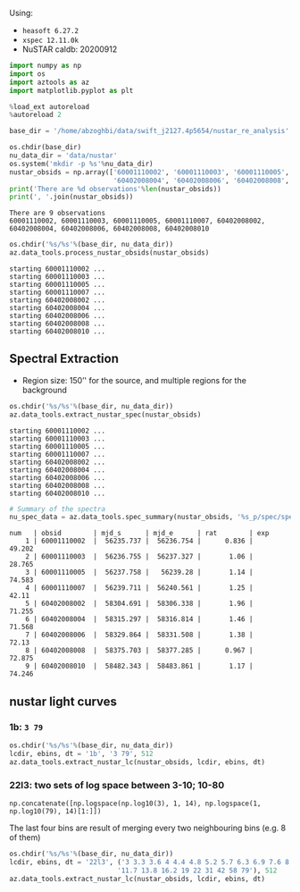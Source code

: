 Using: 
- ``heasoft 6.27.2`` 
- ``xspec 12.11.0k`` 
- NuSTAR caldb: 20200912


```python
import numpy as np
import os
import aztools as az
import matplotlib.pyplot as plt

%load_ext autoreload
%autoreload 2

base_dir = '/home/abzoghbi/data/swift_j2127.4p5654/nustar_re_analysis'
```


```python
os.chdir(base_dir)
nu_data_dir = 'data/nustar'
os.system('mkdir -p %s'%nu_data_dir)
nustar_obsids = np.array(['60001110002', '60001110003', '60001110005', '60001110007', '60402008002', 
                          '60402008004', '60402008006', '60402008008', '60402008010'])
print('There are %d observations'%len(nustar_obsids))
print(', '.join(nustar_obsids))
```

    There are 9 observations
    60001110002, 60001110003, 60001110005, 60001110007, 60402008002, 60402008004, 60402008006, 60402008008, 60402008010



```python
os.chdir('%s/%s'%(base_dir, nu_data_dir))
az.data_tools.process_nustar_obsids(nustar_obsids)
```

    starting 60001110002 ...
    starting 60001110003 ...
    starting 60001110005 ...
    starting 60001110007 ...
    starting 60402008002 ...
    starting 60402008004 ...
    starting 60402008006 ...
    starting 60402008008 ...
    starting 60402008010 ...


## Spectral Extraction
-  Region size: 150’' for the source, and multiple regions for the background


```python
os.chdir('%s/%s'%(base_dir, nu_data_dir))
az.data_tools.extract_nustar_spec(nustar_obsids)
```

    starting 60001110002 ...
    starting 60001110003 ...
    starting 60001110005 ...
    starting 60001110007 ...
    starting 60402008002 ...
    starting 60402008004 ...
    starting 60402008006 ...
    starting 60402008008 ...
    starting 60402008010 ...



```python
# Summary of the spectra
nu_spec_data = az.data_tools.spec_summary(nustar_obsids, '%s_p/spec/spec_%d_a.grp')
```

    num   | obsid        | mjd_s      | mjd_e      | rat        | exp       
        1 | 60001110002  |  56235.737 |  56236.754 |      0.836 |     49.202
        2 | 60001110003  |  56236.755 |  56237.327 |       1.06 |     28.765
        3 | 60001110005  |  56237.758 |   56239.28 |       1.14 |     74.583
        4 | 60001110007  |  56239.711 |  56240.561 |       1.25 |      42.11
        5 | 60402008002  |  58304.691 |  58306.338 |       1.96 |     71.255
        6 | 60402008004  |  58315.297 |  58316.814 |       1.46 |     71.568
        7 | 60402008006  |  58329.864 |  58331.508 |       1.38 |      72.13
        8 | 60402008008  |  58375.703 |  58377.285 |      0.967 |     72.875
        9 | 60402008010  |  58482.343 |  58483.861 |       1.17 |     74.246


## nustar light curves
### 1b: `3 79`


```python
os.chdir('%s/%s'%(base_dir, nu_data_dir))
lcdir, ebins, dt = '1b', '3 79', 512
az.data_tools.extract_nustar_lc(nustar_obsids, lcdir, ebins, dt)
```

### 22l3: two sets of log space between 3-10; 10-80
`np.concatenate([np.logspace(np.log10(3), 1, 14), np.logspace(1, np.log10(79), 14)[1:]])`

The last four bins are result of merging every two neighbouring bins (e.g. 8 of them)


```python
os.chdir('%s/%s'%(base_dir, nu_data_dir))
lcdir, ebins, dt = '22l3', ('3 3.3 3.6 4 4.4 4.8 5.2 5.7 6.3 6.9 7.6 8.3 9.1 10 '
                           '11.7 13.8 16.2 19 22 31 42 58 79'), 512
az.data_tools.extract_nustar_lc(nustar_obsids, lcdir, ebins, dt)
```


```python

```
